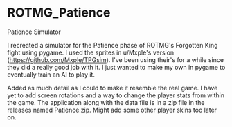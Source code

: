 # ROTMG_Patience
Patience Simulator

I recreated a simulator for the Patience phase of ROTMG's Forgotten King fight using pygame. I used the sprites in u/Mxple's version (https://github.com/Mxple/TPGsim). I've been using their's for a
while since they did a really good job with it. I just wanted to make my own in pygame to eventually train an AI to play it.

Added as much detail as I could to make it resemble the real game. I have yet to add screen rotations and a way to change the player stats from within the game. The application along with the data file is in a zip file in the releases named Patience.zip. Might add some other player skins too later on.
